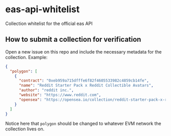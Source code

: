 # eas-api-whitelist
Collection whitelist for the official eas API

## How to submit a collection for verification
Open a new issue on this repo and include the necessary metadata for the collection. Example:

```json
{
  "polygon": [
    {
      "contract": "0xeb959a715dfffe6f82f4605533982c4859cb14fe",
      "name": "Reddit Starter Pack x Reddit Collectible Avatars",
      "author": "reddit inc.",
      "website": "https://www.reddit.com",
      "opensea": "https://opensea.io/collection/reddit-starter-pack-x-reddit-collectible-avatars"
    }
  ]
}
```

Notice here that `polygon` should be changed to whatever EVM network the collection lives on.

